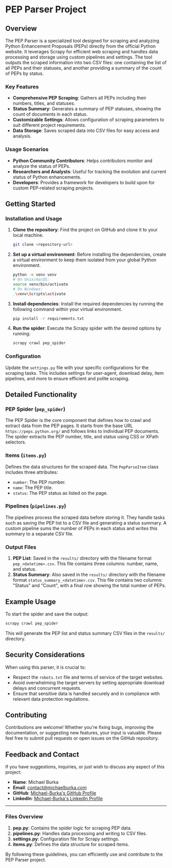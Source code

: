 # PEP Parser Project

## Overview

The PEP Parser is a specialized tool designed for scraping and analyzing Python Enhancement Proposals (PEPs) directly from the official Python website. It leverages Scrapy for efficient web scraping and handles data processing and storage using custom pipelines and settings. The tool outputs the scraped information into two CSV files: one containing the list of all PEPs and their statuses, and another providing a summary of the count of PEPs by status.

### Key Features

- **Comprehensive PEP Scraping**: Gathers all PEPs including their numbers, titles, and statuses.
- **Status Summary**: Generates a summary of PEP statuses, showing the count of documents in each status.
- **Customizable Settings**: Allows configuration of scraping parameters to suit different project requirements.
- **Data Storage**: Saves scraped data into CSV files for easy access and analysis.

### Usage Scenarios

- **Python Community Contributors**: Helps contributors monitor and analyze the status of PEPs.
- **Researchers and Analysts**: Useful for tracking the evolution and current status of Python enhancements.
- **Developers**: Provides a framework for developers to build upon for custom PEP-related scraping projects.

## Getting Started

### Installation and Usage

1. **Clone the repository**: Find the project on GitHub and clone it to your local machine.
    ```bash
    git clone <repository-url>
    ```
2. **Set up a virtual environment**: Before installing the dependencies, create a virtual environment to keep them isolated from your global Python environment.
    ```bash
    python -m venv venv
    # On Unix/macOS:
    source venv/bin/activate
    # On Windows:
    .\venv\Scripts\activate
    ```
3. **Install dependencies**: Install the required dependencies by running the following command within your virtual environment.
    ```bash
    pip install -r requirements.txt
    ```
4. **Run the spider**: Execute the Scrapy spider with the desired options by running:
    ```bash
    scrapy crawl pep_spider
    ```

### Configuration

Update the `settings.py` file with your specific configurations for the scraping tasks. This includes settings for user-agent, download delay, item pipelines, and more to ensure efficient and polite scraping.

## Detailed Functionality

### PEP Spider (`pep_spider`)

The PEP Spider is the core component that defines how to crawl and extract data from the PEP pages. It starts from the base URL `https://peps.python.org/` and follows links to individual PEP documents. The spider extracts the PEP number, title, and status using CSS or XPath selectors.

### Items (`items.py`)

Defines the data structures for the scraped data. The `PepParseItem` class includes three attributes:
- `number`: The PEP number.
- `name`: The PEP title.
- `status`: The PEP status as listed on the page.

### Pipelines (`pipelines.py`)

The pipelines process the scraped data before storing it. They handle tasks such as saving the PEP list to a CSV file and generating a status summary. A custom pipeline sums the number of PEPs in each status and writes this summary to a separate CSV file.

### Output Files

1. **PEP List**: Saved in the `results/` directory with the filename format `pep_<datetime>.csv`. This file contains three columns: number, name, and status.
2. **Status Summary**: Also saved in the `results/` directory with the filename format `status_summary_<datetime>.csv`. This file contains two columns: "Status" and "Count", with a final row showing the total number of PEPs.

## Example Usage

To start the spider and save the output:
```bash
scrapy crawl pep_spider
```

This will generate the PEP list and status summary CSV files in the `results/` directory.

## Security Considerations

When using this parser, it is crucial to:

- Respect the `robots.txt` file and terms of service of the target websites.
- Avoid overwhelming the target servers by setting appropriate download delays and concurrent requests.
- Ensure that sensitive data is handled securely and in compliance with relevant data protection regulations.

## Contributing

Contributions are welcome! Whether you're fixing bugs, improving the documentation, or suggesting new features, your input is valuable. Please feel free to submit pull requests or open issues on the GitHub repository.

## Feedback and Contact

If you have suggestions, inquiries, or just wish to discuss any aspect of this project:

- **Name**: Michael Burka 
- **Email**: [contact@michaelburka.com](mailto:contact@michaelburka.com) 
- **GitHub**: [Michael-Burka's GitHub Profile](https://github.com/Michael-Burka/) 
- **LinkedIn**: [Michael-Burka's LinkedIn Profile](https://www.linkedin.com/in/michael-burka-485832251/) 

---

### Files Overview

1. **pep.py**: Contains the spider logic for scraping PEP data.
2. **pipelines.py**: Handles data processing and writing to CSV files.
3. **settings.py**: Configuration file for Scrapy settings.
4. **items.py**: Defines the data structure for scraped items.

By following these guidelines, you can efficiently use and contribute to the PEP Parser project.

